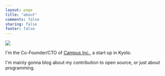 ```yaml
---
layout: page
title: "about"
comments: false
sharing: false
footer: false
---
```


![](/images/about/takehiro_adachi.png)


I'm the Co-Founder/CTO of [Campus Inc.](http://campus-inc.org/), a start up in Kyoto.

I'm mainly gonna blog about my contribution to open source, or just about programming.
